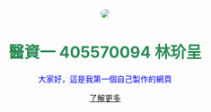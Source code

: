 <!DOCTYPE html>
<html>
<meta http-equiv="Content-Type" content="text/html; charset=utf-8">
  <head>
    <style>
    h1{
      color: SeaGreen
      }
      body{
         background-image:url("https://encrypted-tbn0.gstatic.com/images?q=tbn:ANd9GcSh7HVEVeLDtcDXR9a_mc2WBtIhbJuW9f2sj5ojInm61Z9wvkd5"); 
  background-repeat: repeat; 
      }
      p{
        color: blue
      }
      img{
        border-radius: 100%;
      }
    </style>
    <title>webtest
    </title>
  </head>
<body>
<div style=text-align:center;><img class="abc" src="http://dl.stickershop.line.naver.jp/products/0/0/1/1029828/android/stickers/1269264.png"/>  
  <h1>醫資一 405570094 林玠呈</h1>
  <p>大家好，這是我第一個自己製作的網頁</p>
  <a href="http://www.haotu.net/up/3994/512/22-smile.png" style=text-align:center;>了解更多</a></div>
</body>
</html>

